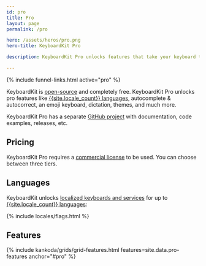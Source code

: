 ```yaml
---
id: pro
title: Pro
layout: page
permalink: /pro

hero: /assets/heros/pro.png
hero-title: KeyboardKit Pro

description: KeyboardKit Pro unlocks features that take your keyboard to the next level

---
```


{% include funnel-links.html active="pro" %}

KeyboardKit is [open-source](/opensource) and completely free. KeyboardKit Pro unlocks pro features like [{{site.locale_count}} languages](/locales), autocomplete & autocorrect, an emoji keyboard, dictation, themes, and much more.

KeyboardKit Pro has a separate [GitHub project]({{site.github_url_pro}}) with documentation, code examples, releases, etc.


## Pricing

KeyboardKit Pro requires a [commercial license](/pricing) to be used. You can choose between three tiers.


## Languages

KeyboardKit unlocks [localized keyboards and services](/features/localization) for up to [{{site.locale_count}} languages](/locales):

{% include locales/flags.html %}


## Features

{% include kankoda/grids/grid-features.html features=site.data.pro-features anchor="#pro" %}